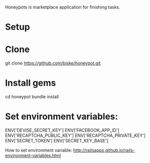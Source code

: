 Honeypots is marketplace application for finishing tasks.

# Setup

# Clone

git clone https://github.com/biske/honeypot.git


# Install gems
cd honeypot
bundle install


# Set environment variables:

ENV['DEVISE_SECRET_KEY']
ENV['FACEBOOK_APP_ID'] 
ENV['RECAPTCHA_PUBLIC_KEY'] 
ENV['RECAPTCHA_PRIVATE_KEY']
ENV['SECRET_TOKEN']
ENV['SECRET_KEY_BASE']

How to set environment variable:
http://railsapps.github.io/rails-environment-variables.html